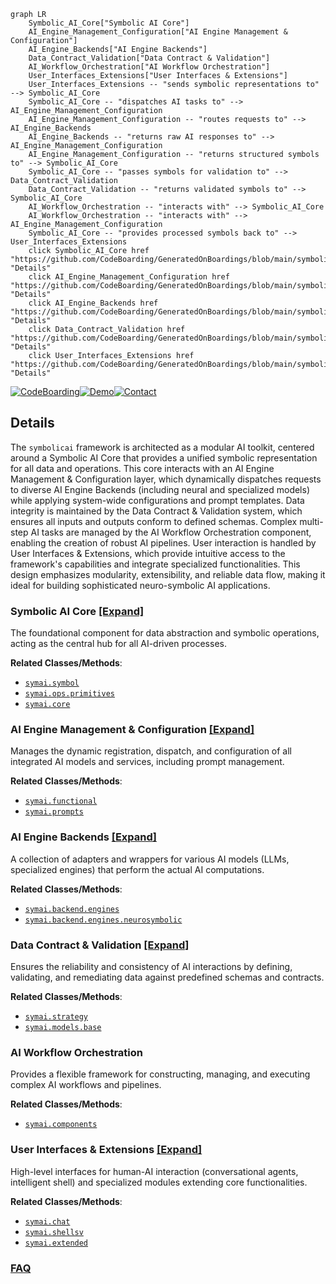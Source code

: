 ```mermaid
graph LR
    Symbolic_AI_Core["Symbolic AI Core"]
    AI_Engine_Management_Configuration["AI Engine Management & Configuration"]
    AI_Engine_Backends["AI Engine Backends"]
    Data_Contract_Validation["Data Contract & Validation"]
    AI_Workflow_Orchestration["AI Workflow Orchestration"]
    User_Interfaces_Extensions["User Interfaces & Extensions"]
    User_Interfaces_Extensions -- "sends symbolic representations to" --> Symbolic_AI_Core
    Symbolic_AI_Core -- "dispatches AI tasks to" --> AI_Engine_Management_Configuration
    AI_Engine_Management_Configuration -- "routes requests to" --> AI_Engine_Backends
    AI_Engine_Backends -- "returns raw AI responses to" --> AI_Engine_Management_Configuration
    AI_Engine_Management_Configuration -- "returns structured symbols to" --> Symbolic_AI_Core
    Symbolic_AI_Core -- "passes symbols for validation to" --> Data_Contract_Validation
    Data_Contract_Validation -- "returns validated symbols to" --> Symbolic_AI_Core
    AI_Workflow_Orchestration -- "interacts with" --> Symbolic_AI_Core
    AI_Workflow_Orchestration -- "interacts with" --> AI_Engine_Management_Configuration
    Symbolic_AI_Core -- "provides processed symbols back to" --> User_Interfaces_Extensions
    click Symbolic_AI_Core href "https://github.com/CodeBoarding/GeneratedOnBoardings/blob/main/symbolicai/Symbolic_AI_Core.md" "Details"
    click AI_Engine_Management_Configuration href "https://github.com/CodeBoarding/GeneratedOnBoardings/blob/main/symbolicai/AI_Engine_Management_Configuration.md" "Details"
    click AI_Engine_Backends href "https://github.com/CodeBoarding/GeneratedOnBoardings/blob/main/symbolicai/AI_Engine_Backends.md" "Details"
    click Data_Contract_Validation href "https://github.com/CodeBoarding/GeneratedOnBoardings/blob/main/symbolicai/Data_Contract_Validation.md" "Details"
    click User_Interfaces_Extensions href "https://github.com/CodeBoarding/GeneratedOnBoardings/blob/main/symbolicai/User_Interfaces_Extensions.md" "Details"
```

[![CodeBoarding](https://img.shields.io/badge/Generated%20by-CodeBoarding-9cf?style=flat-square)](https://github.com/CodeBoarding/GeneratedOnBoardings)[![Demo](https://img.shields.io/badge/Try%20our-Demo-blue?style=flat-square)](https://www.codeboarding.org/demo)[![Contact](https://img.shields.io/badge/Contact%20us%20-%20contact@codeboarding.org-lightgrey?style=flat-square)](mailto:contact@codeboarding.org)

## Details

The `symbolicai` framework is architected as a modular AI toolkit, centered around a Symbolic AI Core that provides a unified symbolic representation for all data and operations. This core interacts with an AI Engine Management & Configuration layer, which dynamically dispatches requests to diverse AI Engine Backends (including neural and specialized models) while applying system-wide configurations and prompt templates. Data integrity is maintained by the Data Contract & Validation system, which ensures all inputs and outputs conform to defined schemas. Complex multi-step AI tasks are managed by the AI Workflow Orchestration component, enabling the creation of robust AI pipelines. User interaction is handled by User Interfaces & Extensions, which provide intuitive access to the framework's capabilities and integrate specialized functionalities. This design emphasizes modularity, extensibility, and reliable data flow, making it ideal for building sophisticated neuro-symbolic AI applications.

### Symbolic AI Core [[Expand]](./Symbolic_AI_Core.md)
The foundational component for data abstraction and symbolic operations, acting as the central hub for all AI-driven processes.


**Related Classes/Methods**:

- <a href="https://github.com/ExtensityAI/symbolicai/blob/main/symai/symbol.py" target="_blank" rel="noopener noreferrer">`symai.symbol`</a>
- <a href="https://github.com/ExtensityAI/symbolicai/blob/main/symai/ops/primitives.py" target="_blank" rel="noopener noreferrer">`symai.ops.primitives`</a>
- <a href="https://github.com/ExtensityAI/symbolicai/blob/main/symai/core.py" target="_blank" rel="noopener noreferrer">`symai.core`</a>


### AI Engine Management & Configuration [[Expand]](./AI_Engine_Management_Configuration.md)
Manages the dynamic registration, dispatch, and configuration of all integrated AI models and services, including prompt management.


**Related Classes/Methods**:

- <a href="https://github.com/ExtensityAI/symbolicai/blob/main/symai/functional.py" target="_blank" rel="noopener noreferrer">`symai.functional`</a>
- <a href="https://github.com/ExtensityAI/symbolicai/blob/main/symai/prompts.py" target="_blank" rel="noopener noreferrer">`symai.prompts`</a>


### AI Engine Backends [[Expand]](./AI_Engine_Backends.md)
A collection of adapters and wrappers for various AI models (LLMs, specialized engines) that perform the actual AI computations.


**Related Classes/Methods**:

- <a href="https://github.com/ExtensityAI/symbolicai/blob/main/symai/backend/engines" target="_blank" rel="noopener noreferrer">`symai.backend.engines`</a>
- <a href="https://github.com/ExtensityAI/symbolicai/blob/main/symai/backend/engines/neurosymbolic" target="_blank" rel="noopener noreferrer">`symai.backend.engines.neurosymbolic`</a>


### Data Contract & Validation [[Expand]](./Data_Contract_Validation.md)
Ensures the reliability and consistency of AI interactions by defining, validating, and remediating data against predefined schemas and contracts.


**Related Classes/Methods**:

- <a href="https://github.com/ExtensityAI/symbolicai/blob/main/symai/strategy.py" target="_blank" rel="noopener noreferrer">`symai.strategy`</a>
- <a href="https://github.com/ExtensityAI/symbolicai/blob/main/symai/models/base.py" target="_blank" rel="noopener noreferrer">`symai.models.base`</a>


### AI Workflow Orchestration
Provides a flexible framework for constructing, managing, and executing complex AI workflows and pipelines.


**Related Classes/Methods**:

- <a href="https://github.com/ExtensityAI/symbolicai/blob/main/symai/components.py" target="_blank" rel="noopener noreferrer">`symai.components`</a>


### User Interfaces & Extensions [[Expand]](./User_Interfaces_Extensions.md)
High-level interfaces for human-AI interaction (conversational agents, intelligent shell) and specialized modules extending core functionalities.


**Related Classes/Methods**:

- <a href="https://github.com/ExtensityAI/symbolicai/blob/main/symai/chat.py" target="_blank" rel="noopener noreferrer">`symai.chat`</a>
- <a href="https://github.com/ExtensityAI/symbolicai/blob/main/symai/shellsv.py" target="_blank" rel="noopener noreferrer">`symai.shellsv`</a>
- <a href="https://github.com/ExtensityAI/symbolicai/blob/main/symai/extended" target="_blank" rel="noopener noreferrer">`symai.extended`</a>




### [FAQ](https://github.com/CodeBoarding/GeneratedOnBoardings/tree/main?tab=readme-ov-file#faq)